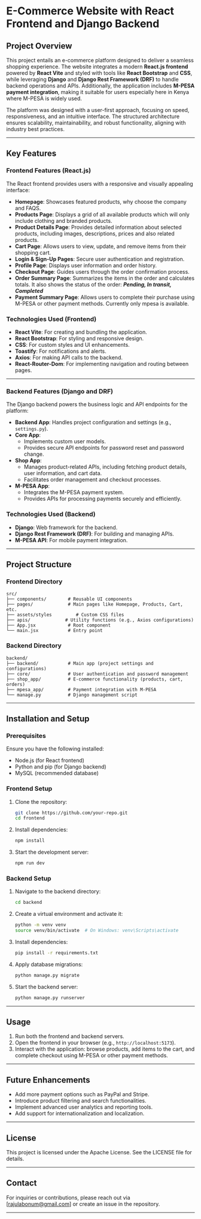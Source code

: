 # E-Commerce Website with React Frontend and Django Backend  

## Project Overview  
This project entails an e-commerce platform designed to deliver a seamless shopping experience. The website integrates a modern **React.js frontend** powered by **React Vite** and styled with tools like **React Bootstrap** and **CSS**, while leveraging **Django** and **Django Rest Framework (DRF)** to handle backend operations and APIs. Additionally, the application includes **M-PESA payment integration**, making it suitable for users especially here in Kenya where M-PESA is widely used.

The platform was designed with a user-first approach, focusing on speed, responsiveness, and an intuitive interface. The structured architecture ensures scalability, maintainability, and robust functionality, aligning with industry best practices.  

---

## Key Features  

### **Frontend Features (React.js)**  
The React frontend provides users with a responsive and visually appealing interface:  
- **Homepage**: Showcases featured products, why choose the company and FAQS.  
- **Products Page**: Displays a grid of all available products which will only include clothing and branded products. 
- **Product Details Page**: Provides detailed information about selected products, including images, descriptions, prices and also related products.  
- **Cart Page**: Allows users to view, update, and remove items from their shopping cart.  
- **Login & Sign-Up Pages**: Secure user authentication and registration.  
- **Profile Page**: Displays user information and order history.  
- **Checkout Page**: Guides users through the order confirmation process.  
- **Order Summary Page**: Summarizes the items in the order and calculates totals. It also shows the status of the order: ***Pending, In transit, Completed***
- **Payment Summary Page**: Allows users to complete their purchase using M-PESA or other payment methods.  Currently only mpesa is available.

### **Technologies Used (Frontend)**  
- **React Vite**: For creating and bundling the application.  
- **React Bootstrap**: For styling and responsive design.  
- **CSS**: For custom styles and UI enhancements.  
- **Toastify**: For notifications and alerts.  
- **Axios**: For making API calls to the backend.  
- **React-Router-Dom**: For implementing navigation and routing between pages.  

---

### **Backend Features (Django and DRF)**  
The Django backend powers the business logic and API endpoints for the platform:  

- **Backend App**: Handles project configuration and settings (e.g., `settings.py`).  
- **Core App**:  
  - Implements custom user models.  
  - Provides secure API endpoints for password reset and password change.  
- **Shop App**:  
  - Manages product-related APIs, including fetching product details, user information, and cart data.  
  - Facilitates order management and checkout processes.  
- **M-PESA App**:  
  - Integrates the M-PESA payment system.  
  - Provides APIs for processing payments securely and efficiently.  

### **Technologies Used (Backend)**  
- **Django**: Web framework for the backend.  
- **Django Rest Framework (DRF)**: For building and managing APIs.  
- **M-PESA API**: For mobile payment integration.  

---

## Project Structure  

### **Frontend Directory**  
```plaintext
src/
├── components/        # Reusable UI components
├── pages/             # Main pages like Homepage, Products, Cart, etc.
├── assets/styles         # Custom CSS files
├── apis/             # Utility functions (e.g., Axios configurations)
├── App.jsx            # Root component
└── main.jsx           # Entry point
```

### **Backend Directory**  
```plaintext
backend/
├── backend/           # Main app (project settings and configurations)
├── core/              # User authentication and password management
├── shop_app/          # E-commerce functionality (products, cart, orders)
├── mpesa_app/         # Payment integration with M-PESA
└── manage.py          # Django management script
```

---

## Installation and Setup  

### **Prerequisites**  
Ensure you have the following installed:  
- Node.js (for React frontend)  
- Python and pip (for Django backend)  
- MySQL (recommended database)  

### **Frontend Setup**  
1. Clone the repository:  
   ```bash
   git clone https://github.com/your-repo.git
   cd frontend
   ```  
2. Install dependencies:  
   ```bash
   npm install
   ```  
3. Start the development server:  
   ```bash
   npm run dev
   ```  

### **Backend Setup**  
1. Navigate to the backend directory:  
   ```bash
   cd backend
   ```  
2. Create a virtual environment and activate it:  
   ```bash
   python -m venv venv
   source venv/bin/activate  # On Windows: venv\Scripts\activate
   ```  
3. Install dependencies:  
   ```bash
   pip install -r requirements.txt
   ```  
4. Apply database migrations:  
   ```bash
   python manage.py migrate
   ```  
5. Start the backend server:  
   ```bash
   python manage.py runserver
   ```  

---

## Usage  

1. Run both the frontend and backend servers.  
2. Open the frontend in your browser (e.g., `http://localhost:5173`).  
3. Interact with the application: browse products, add items to the cart, and complete checkout using M-PESA or other payment methods.  

---

## Future Enhancements  
- Add more payment options such as PayPal and Stripe.  
- Introduce product filtering and search functionalities.  
- Implement advanced user analytics and reporting tools.  
- Add support for internationalization and localization.  

---

## License  
This project is licensed under the Apache License. See the LICENSE file for details.  

---

## Contact  
For inquiries or contributions, please reach out via [rajulabonum@gmail.com] or create an issue in the repository.  

---

